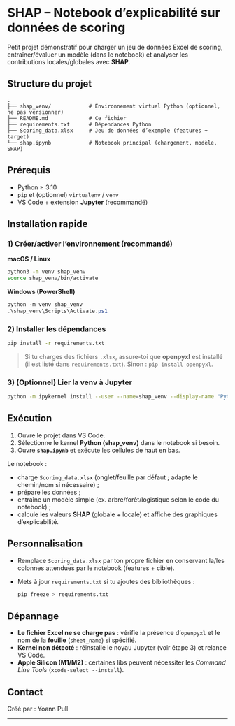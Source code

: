 # SHAP – Notebook d’explicabilité sur données de scoring

Petit projet démonstratif pour charger un jeu de données Excel de scoring, entraîner/évaluer un modèle (dans le notebook) et analyser les contributions locales/globales avec **SHAP**.

## Structure du projet

```
.
├── shap_venv/            # Environnement virtuel Python (optionnel, ne pas versionner)
├── README.md             # Ce fichier
├── requirements.txt      # Dépendances Python
├── Scoring_data.xlsx     # Jeu de données d’exemple (features + target)
└── shap.ipynb            # Notebook principal (chargement, modèle, SHAP)
```


## Prérequis

* Python ≥ 3.10
* `pip` et (optionnel) `virtualenv` / `venv`
* VS Code + extension **Jupyter** (recommandé)

## Installation rapide

### 1) Créer/activer l’environnement (recommandé)

**macOS / Linux**

```bash
python3 -m venv shap_venv
source shap_venv/bin/activate
```

**Windows (PowerShell)**

```powershell
python -m venv shap_venv
.\shap_venv\Scripts\Activate.ps1
```

### 2) Installer les dépendances

```bash
pip install -r requirements.txt
```

> Si tu charges des fichiers `.xlsx`, assure-toi que **openpyxl** est installé
> (il est listé dans `requirements.txt`). Sinon : `pip install openpyxl`.

### 3) (Optionnel) Lier la venv à Jupyter

```bash
python -m ipykernel install --user --name=shap_venv --display-name "Python (shap_venv)"
```

## Exécution

1. Ouvre le projet dans VS Code.
2. Sélectionne le kernel **Python (shap_venv)** dans le notebook si besoin.
3. Ouvre **`shap.ipynb`** et exécute les cellules de haut en bas.

Le notebook :

* charge `Scoring_data.xlsx` (onglet/feuille par défaut ; adapte le chemin/nom si nécessaire) ;
* prépare les données ;
* entraîne un modèle simple (ex. arbre/forêt/logistique selon le code du notebook) ;
* calcule les valeurs **SHAP** (globale + locale) et affiche des graphiques d’explicabilité.

## Personnalisation

* Remplace `Scoring_data.xlsx` par ton propre fichier en conservant la/les colonnes attendues par le notebook (features + cible).
* Mets à jour `requirements.txt` si tu ajoutes des bibliothèques :

  ```bash
  pip freeze > requirements.txt
  ```

## Dépannage

* **Le fichier Excel ne se charge pas** : vérifie la présence d’`openpyxl` et le nom de la **feuille** (`sheet_name`) si spécifié.
* **Kernel non détecté** : réinstalle le noyau Jupyter (voir étape 3) et relance VS Code.
* **Apple Silicon (M1/M2)** : certaines libs peuvent nécessiter les *Command Line Tools* (`xcode-select --install`).

## Contact

Créé par : Yoann Pull

---

